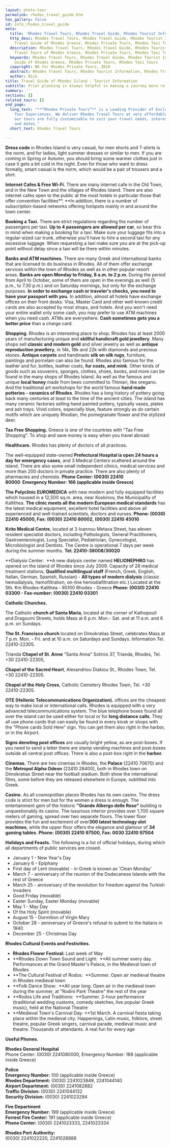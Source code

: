 ```yaml
---
layout: photo-tour
permalink: rhodes_travel_guide.htm
has_gallery: false
id: info_rhodes_travel_guide
meta:
  title: 'Rhodes Travel Tours, Rhodes Travel Guide, Rhodes Tourist Information '
  http_desc: Rhodes Travel Tours, Rhodes Travel Guide, Rhodes Tourist Information,
    Travel Guide of Rhodes Greece, Rhodes Private Tours, Rhodes Taxi Tours
  description: Rhodes Travel Tours, Rhodes Travel Guide, Rhodes Tourist Information,
    Travel Tours of Rhodes Greece, Rhodes Private Tours, Rhodes Taxi Tours
  keywords: Rhodes Travel Tours, Rhodes Travel Guide, Rhodes Tourist Information,  Travel
    Guide of Rhodes Greece, Rhodes Private Tours, Rhodes Taxi Tours
  copyright: NK for Rhodes Private Tours, 2018
  abstract: Rhodes Travel Tours, Rhodes Tourist Information, Rhodes Travel Tours
  author: Nick
title: Travel Guide of Rhodes Island - Tourist Information
subtitle: Prior planning is always helpful in making a journey more relaxing and enjoyable.
summary: ''
sections: []
related_tours: []
end_page:
  long_text: "**“Rhodes Private Tours”** is a Leading Provider of Exclusive and Personalized
    Tour Experiences. We deliver Rhodes Travel Tours at very affordable rates. All
    our tours are fully customizable to suit your travel needs, interests, schedules,
    and dates."
  short_text: Rhodes Travel Tours

---
```

**Dress code** in Rhodes Island is very casual, for men shorts and T-shirts is the norm, and for ladies, light summer dresses or similar to men. If you are coming in Spring or Autumn, you should bring some warmer clothes just in case it gets a bit cold in the night. Even for those who want to dress formally, smart casual is the norm, which would be a pair of trousers and a shirt.

**Internet Cafes & Free Wi-Fi.** There are many internet cafe in the Old Town, and in the New Town and the villages of Rhodes Island. There are also internet cafes open to the public at the most hotels in particular those that offer convention facilities**. **In addition, there is a number of subscription-based networks offering hotspots mainly in and around the town center. 

**Booking a Taxi.** There are strict regulations regarding the number of passengers per taxi. **Up to 4 passengers are allowed per car**, so bear this in mind when making a booking for a taxi. Make sure your luggage fits into a regular-sized car trunk, otherwise you'll have to hire a second taxi for any excessive luggage. When requesting a taxi make sure you are at the pick-up point without delay since a taxi will be there within minutes.

**Banks and ATM machines.** There are many Greek and International banks that are licensed to do business in Rhodes. All of them offer exchange services within the town of Rhodes as well as in other popular resort areas. **Banks are open Monday to Friday, 8 a.m. to 2 p.m.** During the period from April to October, some of them are open in the evenings as well (5 p.m., to 7.30 p.m.) and on Saturday mornings, but only for the exchange purposes. **In order to exchange cash or traveler's checks, you need to have your passport with you.** In addition, almost all hotels have exchange offices on their front desks. Visa, Master Card and other well-known credit cards are also accepted by most shops, and hotels. And you won't need your entire wallet only some cash, you may prefer to use ATM machines when you need cash. ATMs are everywhere. **Cash sometimes gets you a better price** than a charge card.

**Shopping.** Rhodes is an interesting place to shop. Rhodes has at least 2000 years of manufacturing unique and **skillful handicraft gold jewellery**. Many shops sell **classic and modern gold** and silver jewelry as well as **antique reproduction jewellery**, in 14k, 18k and 22k with diamonds and precious stones. **Antique carpets** and handmade **silk on silk rugs**, furniture, paintings and porcelain can also be found. Rhodes also famous for the leather and fur, bottles, leather coats, **fur coats, and mink**. Other kinds of goods such as souvenirs, sponges, clothes, shoes, books, and more can be found in the many shops of Rhodes Island. As well as the famous and unique **local honey** made from bees committed to Thimari, like oregano. And the traditional art workshops for the world famous **hand made potteries - ceramics of Rhodes**. Rhodes has a long history of pottery going back many centuries at least to the time of the ancient cities. The island has many ceramic factories selling hand painted pottery, typically vases, plates and ash trays. Vivid colors, especially blue, feature strongly as do certain motifs which are uniquely Rhodian, the pomegranate flower and the stylized deer.

**Tax Free Shopping.** Greece is one of the countries with "Tax Free Shopping". To shop and save money is easy when you travel abroad:

**Healthcare.** Rhodes has plenty of doctors of all practices.

The well-equipped state-owned **Prefectural Hospital is open 24 hours a day for emergency cases**, and 3 Medical Centers scattered around the island. There are also some small independent clinics, medical services and more than 200 doctors in private practice. There are also plenty of pharmacies and chemists. **Phone Center: (0030) 22410 80000  Emergency Number: 166 (applicable inside Greece)**

**The Polyclinic EUROMEDICA** with new modern and fully equipped facilities which housed in a 12,500 sq.m. area, near Koskinou, the Municipality of Kallithea. **The clinic meets all the modern European medical standards** has the latest medical equipment, excellent hotel facilities and above all experienced and well-trained scientists, doctors and nurses. **Phone: (0030) 22410 45000, Fax: (0030) 22410 60002, (0030) 22410 45010**

**Krito Medical Centre**, located at 3 Ioannou Metaxa Street, has eleven resident specialist doctors, including Pathologists, General Practitioners, Gastroenterologist, Lung Specialist, Pediatrician, Gynecologist, Microbiologist and Dentists. The Centre is operational 7 days per week during the summer months. **Tel: 22410-38008/30020**

**Dialysis Center:  **A new dialysis center named **HELIONEPHRO** has opened on the island of Rhodes since July 2009. Capacity of 28 medical treatment stations, **Qualified multilingual staff** (French, Greek, English, Italian, German, Spanish, Russian) - **All types of modern dialysis** (classic hemodialysis, hemofiltration, on-line hemodiafiltration etc.) Located at the 5th. Km Rhodes-Kalithea - 85100 Rhodes - Greece **Phone: (0030) 22410 03300 - Fax-number: (0030) 22410 03301**

**Catholic Churches.**

The Catholic **church of Santa Maria**, located at the corner of Kathopouli and Dragoumi Streets, holds Mass at 6 p.m. Mon.- Sat. and at 11 a.m. and 6 p.m. on Sundays.

**The St. Francisco church** located on Dimokratias Street, celebrates Mass at 7 p.m. Mon. - Fri. and at 10 a.m. on Saturdays and Sundays. Information Tel. 22410-22305.

Trianda **Chapel of St. Anne** "Santa Anna" Sotiros 37, Trianda, Rhodes, Tel. +30 22410-22305,

**Chapel of the Sacred Heart**, Alexandriou Diakiou St., Rhodes Town, Tel. +30 22410-22305.

**Chapel of the Holy Cross**, Catholic Cemetery Rhodes Town, Tel. +30 22410-22305.

**OTE (Hellenic Telecommunications Organization).** offices are the cheapest way to make local or international calls. Rhodes is equipped with a very advanced telecommunications system. The blue telephone boxes found all over the island can be used either for local or for **long distance calls**. They all use phone cards that can easily be found in every kiosk or shops with the "Phone cards Sold Here" sign. You can get them also right in the harbor, or in the Airport.

**Signs denoting post offices** are usually bright yellow, as are post-boxes. If you need to send a letter there are stamp vending machines and post-boxes outside all central post offices. There is also a post-box right in the **harbor**.

**Cinemas.** There are two cinemas in Rhodes, the **Palace** (22410 70670) and the **Metropol Alpha Odeon** (22410 28400), both in Rhodes town on Dimokratias Street near the football stadium. Both show the international films, some before they are released elsewhere in Europe, subtitled into Greek.

**Casino.** As all cosmopolitan places Rhodes has its own casino. The dress code is strict for men but for the women a dress is enough. The entertainment gem of the historic **"Grande Albergo delle Rose"** building is unquestionably its casino. The luxurious interior provides over 1,700 square meters of gaming, spread over two separate floors. The lower floor provides the fun and excitement of over**300 latest technology slot machines**, while the upper floor offers the elegance and glamour of **34 gaming tables**. **Phone: (0030) 22410 97500, Fax: 0030 22410 97504**

**Holidays and Feasts.** The following is a list of official holidays, during which all departments of public services are closed.

- January 1 - New Year's Day
- January 6 - Epiphany
- First day of Lent (movable) - in Greek is known as 'Clean Monday'
- March 7 - anniversary of the reunion of the Dodecanese Islands with the rest of Greece
- March 25 - anniversary of the revolution for freedom against the Turkish invaders
- Good Friday (movable)
- Easter Sunday, Easter Monday (movable)
- May 1 - May Day
- Of the Holy Spirit (movable)
- August 15 - Dormition of Virgin Mary
- October 28 - anniversary of Greece's refusal to submit to the Italians in 1940
- December 25 - Christmas Day

**Rhodes Cultural Events and Festivities.**

- **Rhodes Flower Festival:** Last week of May
- **Rhodes Down Town Sound and Light:  **All summer every day. Performances at the Grand Master's Palace, in the Medieval town of Rhodes
- **The Cultural Festival of Rodos:  **Summer. Open air medieval theatre in Rhodes medieval town
- **Folk Dance Show:  **All year long. Open air in the medieval town during the summer, at "Rodini Park Theatre" the rest of the year
- **Rodos Life and Traditions:  **Summer. 2-hour performance (traditional wedding customs, comedy sketches, live popular Greek music), held at the National Theatre
- **Medieval Town's Carnival Day: **1st March. A carnival fiesta taking place within the medieval city. Happenings, Latin music, folklore, street theatre, popular Greek singers, carnival parade, medieval music and theatre. Thousands of attendants. A real fun for every age

**Useful Phones.**

**Rhodes General Hospital**  
Phone Center: (0030) 2241080000, Emergency Number: 166 (applicable inside Greece)

**Police**  
**Emergency Number:** 100 (applicable inside Greece)\
**Rhodes Department:** (0030) 2241023849, 2241044140\
**Airport Department:** (0030) 2241082882\
**Traffic Division:** (0030) 2241044132\
**Security Division:** (0030) 2241023294

**Fire Department**  
**Emergency Number:** 199 (applicable inside Greece)\
**Forrest Fire Center:** 191 (applicable inside Greece)\
**Phone Center:** (0030) 2241023333, 2241023334

**Rhodes Port Authority:**  
(0030) 2241022220, 2241028888